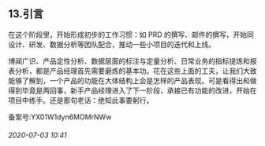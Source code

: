 ## 13.引言
在这个阶段里，开始形成初步的工作习惯：如 PRD 的撰写、邮件的撰写，开始同设计、研发、数据分析等团队配合，推动一些小项目的迭代和上线。 


博闻广识、产品定性分析、数据层面的标注与定量分析、日常业务的指标提炼和报表分析，都是产品经理首先需要磨炼的基本功。花在这些上面的工夫，让我们大致能够了解到，一个产品的功能在大体结构上会是怎样的产品表现。可是看得出和做得到毕竟是两回事，新手产品经理进入了下一阶段，承接已有功能的改进，开始在项目中练手。还是那句老话：绝知此事要躬行。 


备案号:YX01W1dyn6MOMrNWw


###### 2020-07-03 10:41
